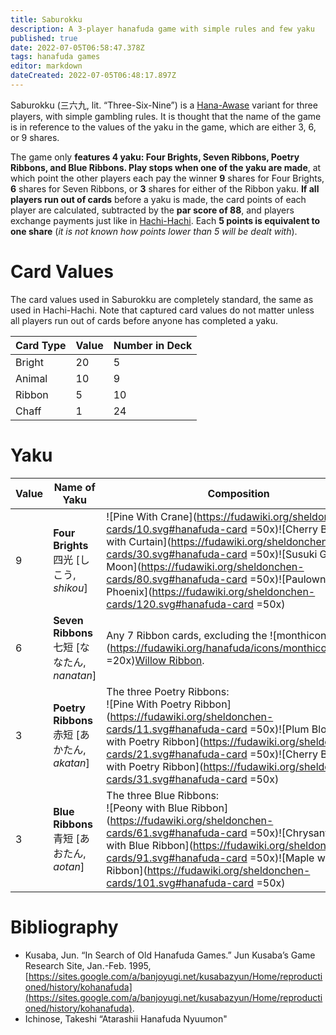 ```yaml
---
title: Saburokku
description: A 3-player hanafuda game with simple rules and few yaku
published: true
date: 2022-07-05T06:58:47.378Z
tags: hanafuda games
editor: markdown
dateCreated: 2022-07-05T06:48:17.897Z
---
```


Saburokku (三六九, lit. “Three-Six-Nine”) is a [Hana-Awase](https://fudawiki.org/en/hanafuda/games/hana-awase) variant for three players, with simple gambling rules. It is thought that the name of the game is in reference to the values of the yaku in the game, which are either 3, 6, or 9 shares.

The game only **features 4 yaku: Four Brights, Seven Ribbons, Poetry Ribbons, and Blue Ribbons. Play stops when one of the yaku are made**, at which point the other players each pay the winner **9** shares for Four Brights, **6** shares for Seven Ribbons, or **3** shares for either of the Ribbon yaku. **If all players run out of cards** before a yaku is made, the card points of each player are calculated, subtracted by the **par score of 88**, and players exchange payments just like in [Hachi-Hachi](https://fudawiki.org/en/hanafuda/games/hachi-hachi). Each **5 points is equivalent to one share** (*it is not known how points lower than 5 will be dealt with*).

# Card Values

The card values used in Saburokku are completely standard, the same as used in Hachi-Hachi. Note that captured card values do not matter unless all players run out of cards before anyone has completed a yaku.

| Card Type | Value | Number in Deck |
| --- | --- | --- |
| Bright | 20  | 5   |
| Animal | 10  | 9   |
| Ribbon | 5   | 10  |
| Chaff  | 1   | 24  |

# Yaku

| Value | Name of Yaku | Composition |
| --- | --- | --- |
| 9   | **Four Brights**  <br>四光 \[しこう, *shikou*\] | ![Pine With Crane](https://fudawiki.org/sheldonchen-cards/10.svg#hanafuda-card =50x)![Cherry Blossom with Curtain](https://fudawiki.org/sheldonchen-cards/30.svg#hanafuda-card =50x)![Susuki Grass with Moon](https://fudawiki.org/sheldonchen-cards/80.svg#hanafuda-card =50x)![Paulownia with Phoenix](https://fudawiki.org/sheldonchen-cards/120.svg#hanafuda-card =50x) |
| 6   | **Seven Ribbons**  <br>七短 \[ななたん, *nanatan*\] | Any 7 Ribbon cards, excluding the ![monthicon_11.png](https://fudawiki.org/hanafuda/icons/monthicon_11.png =20x)[Willow Ribbon](https://fudawiki.org/en/hanafuda/suits/willow#plain-ribbon). |
| 3   | **Poetry Ribbons**  <br>赤短 \[あかたん, *akatan*\] | The three Poetry Ribbons: <br>![Pine With Poetry Ribbon](https://fudawiki.org/sheldonchen-cards/11.svg#hanafuda-card =50x)![Plum Blossom with Poetry Ribbon](https://fudawiki.org/sheldonchen-cards/21.svg#hanafuda-card =50x)![Cherry Blossom with Poetry Ribbon](https://fudawiki.org/sheldonchen-cards/31.svg#hanafuda-card =50x) |
| 3   | **Blue Ribbons**  <br>青短 \[あおたん, *aotan*\] | The three Blue Ribbons:  <br>![Peony with Blue Ribbon](https://fudawiki.org/sheldonchen-cards/61.svg#hanafuda-card =50x)![Chrysanthemum with Blue Ribbon](https://fudawiki.org/sheldonchen-cards/91.svg#hanafuda-card =50x)![Maple with Blue Ribbon](https://fudawiki.org/sheldonchen-cards/101.svg#hanafuda-card =50x) |

# Bibliography

-   Kusaba, Jun. “In Search of Old Hanafuda Games.” Jun Kusaba’s Game Research Site, Jan.-Feb. 1995, [https://sites.google.com/a/banjoyugi.net/kusabazyun/Home/reproductioned/history/kohanafuda](https://sites.google.com/a/banjoyugi.net/kusabazyun/Home/reproductioned/history/kohanafuda).
-   Ichinose, Takeshi “Atarashii Hanafuda Nyuumon"